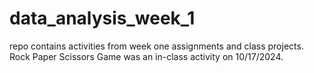# data_analysis_week_1
repo contains activities from week one assignments and class projects. 
Rock Paper Scissors Game was an in-class activity on 10/17/2024.
